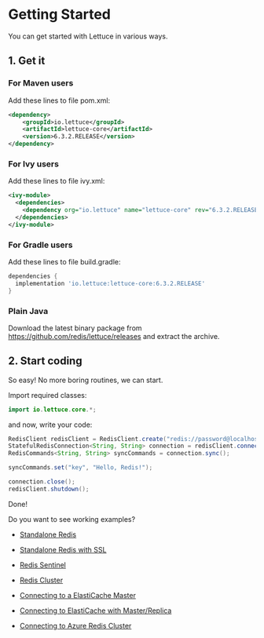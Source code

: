 # Getting Started

You can get started with Lettuce in various ways.

## 1. Get it

### For Maven users

Add these lines to file pom.xml:

``` xml
<dependency>
    <groupId>io.lettuce</groupId>
    <artifactId>lettuce-core</artifactId>
    <version>6.3.2.RELEASE</version>
</dependency>
```

### For Ivy users

Add these lines to file ivy.xml:

``` xml
<ivy-module>
  <dependencies>
    <dependency org="io.lettuce" name="lettuce-core" rev="6.3.2.RELEASE"/>
  </dependencies>
</ivy-module>
```

### For Gradle users

Add these lines to file build.gradle:

``` groovy
dependencies {
  implementation 'io.lettuce:lettuce-core:6.3.2.RELEASE'
}
```

### Plain Java

Download the latest binary package from
<https://github.com/redis/lettuce/releases> and extract the
archive.

## 2. Start coding

So easy! No more boring routines, we can start.

Import required classes:

``` java
import io.lettuce.core.*;
```

and now, write your code:

``` java
RedisClient redisClient = RedisClient.create("redis://password@localhost:6379/0");
StatefulRedisConnection<String, String> connection = redisClient.connect();
RedisCommands<String, String> syncCommands = connection.sync();

syncCommands.set("key", "Hello, Redis!");

connection.close();
redisClient.shutdown();
```

Done!

Do you want to see working examples?

- [Standalone
  Redis](https://github.com/redis/lettuce/blob/6.3.2.RELEASE/src/test/java/io/lettuce/examples/ConnectToRedis.java)

- [Standalone Redis with
  SSL](https://github.com/redis/lettuce/blob/6.3.2.RELEASE/src/test/java/io/lettuce/examples/ConnectToRedisSSL.java)

- [Redis
  Sentinel](https://github.com/redis/lettuce/blob/6.3.2.RELEASE/src/test/java/io/lettuce/examples/ConnectToRedisUsingRedisSentinel.java)

- [Redis
  Cluster](https://github.com/redis/lettuce/blob/6.3.2.RELEASE/src/test/java/io/lettuce/examples/ConnectToRedisCluster.java)

- [Connecting to a ElastiCache
  Master](https://github.com/redis/lettuce/blob/6.3.2.RELEASE/src/test/java/io/lettuce/examples/ConnectToElastiCacheMaster.java)

- [Connecting to ElastiCache with
  Master/Replica](https://github.com/redis/lettuce/blob/6.3.2.RELEASE/src/test/java/io/lettuce/examples/ConnectToMasterSlaveUsingElastiCacheCluster.java)

- [Connecting to Azure Redis
  Cluster](https://github.com/redis/lettuce/blob/6.3.2.RELEASE/src/test/java/io/lettuce/examples/ConnectToRedisClusterSSL.java)

